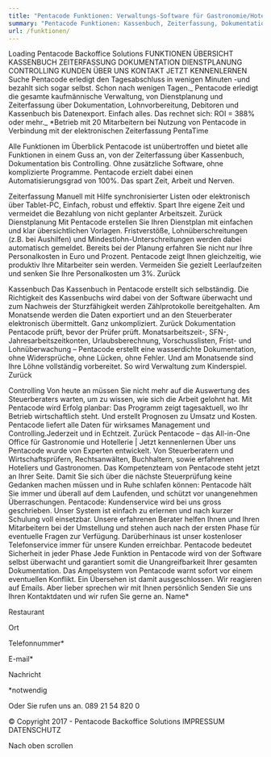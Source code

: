 ```yaml
---
title: "Pentacode Funktionen: Verwaltungs-Software für Gastronomie/Hotellerie"
summary: "Pentacode Funktionen: Kassenbuch, Zeiterfassung, Dokumentation, Controlling, Dienstplanung - umfassende Verwaltungssoftware für Gastronomie und Hotellerie"
url: /funktionen/
---
```


Loading
Pentacode Backoffice Solutions
FUNKTIONEN
ÜBERSICHT
KASSENBUCH
ZEITERFASSUNG
DOKUMENTATION
DIENSTPLANUNG
CONTROLLING
KUNDEN
ÜBER UNS
KONTAKT
JETZT KENNENLERNEN
Suche
Pentacode erledigt den Tagesabschluss in wenigen Minuten
-und bezahlt sich sogar selbst. Schon nach wenigen Tagen._
Pentacode erledigt die gesamte kaufmännische Verwaltung, von Dienstplanung und Zeiterfassung über Dokumentation, Lohnvorbereitung, Debitoren und Kassenbuch bis Datenexport. Einfach alles.
Das rechnet sich: ROI = 388% oder mehr._
\*Betrieb mit 20 Mitarbeitern bei Nutzung von Pentacode in Verbindung mit der elektronischen Zeiterfassung PentaTime

Alle Funktionen im Überblick
Pentacode ist unübertroffen und bietet alle Funktionen in einem Guss an, von der Zeiterfassung über Kassenbuch, Dokumentation bis Controlling. Ohne zusätzliche Software, ohne komplizierte Programme. Pentacode erzielt dabei einen Automatisierungsgrad von 100%. Das spart Zeit, Arbeit und Nerven.

Zeiterfassung
Manuell mit Hilfe synchronisierter Listen oder elektronisch über Tablet-PC, Einfach, robust und effektiv. Spart Ihre eigene Zeit und vermeidet die Bezahlung von nicht geplanter Arbeitszeit.
Zurück
Dienstplanung
Mit Pentacode erstellen Sie Ihren Dienstplan mit einfachen und klar übersichtlichen Vorlagen.
Fristverstöße, Lohnüberschreitungen (z.B. bei Aushilfen) und Mindestlohn-Unterschreitungen werden dabei automatisch gemeldet.
Bereits bei der Planung erfahren Sie nicht nur Ihre Personalkosten in Euro und Prozent. Pentacode zeigt Ihnen gleichzeitig, wie produktiv Ihre Mitarbeiter sein werden. Vermeiden Sie gezielt Leerlaufzeiten und senken Sie Ihre Personalkosten um 3%.
Zurück

Kassenbuch
Das Kassenbuch in Pentacode erstellt sich selbständig. Die Richtigkeit des Kassenbuchs wird dabei von der Software überwacht und zum Nachweis der Sturzfähigkeit werden Zählprotokolle bereitgehalten.
Am Monatsende werden die Daten exportiert und an den Steuerberater elektronisch übermittelt. Ganz unkompliziert.
Zurück
Dokumentation
Pentacode prüft, bevor der Prüfer prüft.
Monatsarbeitszeit-, SFN-, Jahresarbeitszeitkonten, Urlaubsberechnung, Vorschusslisten, Frist- und Lohnüberwachung – Pentacode erstellt eine wasserdichte Dokumentation, ohne Widersprüche, ohne Lücken, ohne Fehler. Und am Monatsende sind Ihre Löhne vollständig vorbereitet. So wird Verwaltung zum Kinderspiel.
Zurück

Controlling
Von heute an müssen Sie nicht mehr auf die Auswertung des Steuerberaters warten, um zu wissen, wie sich die Arbeit gelohnt hat. Mit Pentacode wird Erfolg planbar:
Das Programm zeigt tagesaktuell, wo Ihr Betrieb wirtschaftlich steht. Und erstellt Prognosen zu Umsatz und Kosten.
Pentacode liefert alle Daten für wirksames Management und Controlling.Jederzeit und in Echtzeit.
Zurück
Pentacode – das All-in-One Office für Gastronomie und Hotellerie | Jetzt kennenlernen
Über uns
Pentacode wurde von Experten entwickelt. Von Steuerberatern und Wirtschaftsprüfern, Rechtsanwälten, Buchhaltern, sowie erfahrenen Hoteliers und Gastronomen. Das Kompetenzteam von Pentacode steht jetzt an Ihrer Seite.
Damit Sie sich über die nächste Steuerprüfung keine Gedanken machen müssen und in Ruhe schlafen können: Pentacode hält Sie immer und überall auf dem Laufenden, und schützt vor unangenehmen Überraschungen.
Pentacode: Kundenservice wird bei uns gross geschrieben.
Unser System ist einfach zu erlernen und nach kurzer Schulung voll einsetzbar. Unsere erfahrenen Berater helfen Ihnen und Ihren Mitarbeitern bei der Umstellung und stehen auch nach der ersten Phase für eventuelle Fragen zur Verfügung. Darüberhinaus ist unser kostenloser Telefonservice immer für unsere Kunden erreichbar.
Pentacode bedeutet Sicherheit in jeder Phase
Jede Funktion in Pentacode wird von der Software selbst überwacht und garantiert somit die Unangreifbarkeit Ihrer gesamten Dokumentation. Das Ampelsystem von Pentacode warnt sofort vor einem eventuellen Konflikt. Ein Übersehen ist damit ausgeschlossen.
Wir reagieren auf Emails. Aber lieber sprechen wir mit Ihnen persönlich
Senden Sie uns Ihren Kontaktdaten und wir rufen Sie gerne an.
Name\*

Restaurant

Ort

Telefonnummer\*

E-mail\*

Nachricht

\*notwendig

Oder Sie rufen uns an. 089 21 54 820 0

© Copyright 2017 - Pentacode Backoffice Solutions IMPRESSUM DATENSCHUTZ

Nach oben scrollen

